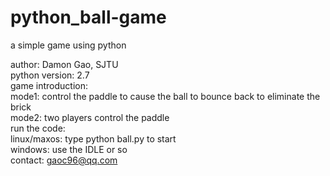 # python_ball-game
a simple game using python

author: Damon Gao, SJTU  
python version: 2.7  
game introduction:  
  mode1: control the paddle to cause the ball to bounce back to eliminate the brick  
  mode2: two players control the paddle  
run the code:  
  linux/maxos: type python ball.py to start  
  windows: use the IDLE or so  
contact: gaoc96@qq.com
